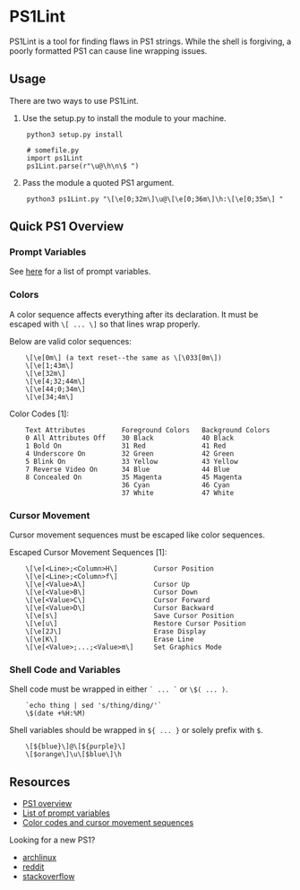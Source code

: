 # PS1Lint

PS1Lint is a tool for finding flaws in PS1 strings. While the shell is forgiving, a poorly formatted PS1 can cause line wrapping issues.

## Usage

There are two ways to use PS1Lint.

1. Use the setup.py to install the module to your machine.

        python3 setup.py install
        
        # somefile.py
        import ps1Lint
        ps1Lint.parse(r"\u@\h\n\$ ")

2. Pass the module a quoted PS1 argument.

        python3 ps1Lint.py "\[\e[0;32m\]\u@\[\e[0;36m\]\h:\[\e[0;35m\] "

## Quick PS1 Overview

### Prompt Variables

See [here](http://www.gnu.org/software/bash/manual/html_node/Printing-a-Prompt.html) for a list of prompt variables.

### Colors

A color sequence affects everything after its declaration. It must be escaped with `\[ ... \]` so that lines wrap properly.

Below are valid color sequences:

        \[\e[0m\] (a text reset--the same as \[\033[0m\])
        \[\e[1;43m\]
        \[\e[32m\]
        \[\e[4;32;44m\]
        \[\e[44;0;34m\]
        \[\e[34;4m\]

Color Codes [1]:

        Text Attributes         Foreground Colors   Background Colors
        0 All Attributes Off    30 Black            40 Black
        1 Bold On               31 Red              41 Red
        4 Underscore On         32 Green            42 Green
        5 Blink On              33 Yellow           43 Yellow
        7 Reverse Video On      34 Blue             44 Blue
        8 Concealed On          35 Magenta          45 Magenta
                                36 Cyan             46 Cyan
                                37 White            47 White

### Cursor Movement

Cursor movement sequences must be escaped like color sequences.

Escaped Cursor Movement Sequences [1]:

        \[\e[<Line>;<Column>H\]         Cursor Position
        \[\e[<Line>;<Column>f\]        
        \[\e[<Value>A\]                 Cursor Up
        \[\e[<Value>B\]                 Cursor Down
        \[\e[<Value>C\]                 Cursor Forward
        \[\e[<Value>D\]                 Cursor Backward
        \[\e[s\]                        Save Cursor Position
        \[\e[u\]                        Restore Cursor Position
        \[\e[2J\]                       Erase Display
        \[\e[K\]                        Erase Line
        \[\e[<Value>;...;<Value>m\]     Set Graphics Mode

### Shell Code and Variables

Shell code must be wrapped in either `` ` ... ` `` or `\$( ... )`.

        `echo thing | sed 's/thing/ding/'`
        \$(date +%H:%M)

Shell variables should be wrapped in `${ ... }` or solely prefix with `$`.
        
        \[${blue}\]@\[${purple}\]
        \[$orange\]\u\[$blue\]\h

## Resources 

* [PS1 overview](http://www.ibm.com/developerworks/linux/library/l-tip-prompt/)
* [List of prompt variables](http://www.gnu.org/software/bash/manual/html_node/Printing-a-Prompt.html)
* [Color codes and cursor movement sequences](http://ascii-table.com/ansi-escape-sequences.php)

Looking for a new PS1?
* [archlinux](https://bbs.archlinux.org/viewtopic.php?id=50885)
* [reddit](http://www.reddit.com/r/programming/comments/697cu/bash_users_what_do_you_have_for_your_ps1/)
* [stackoverflow](http://stackoverflow.com/questions/103857/what-is-your-favorite-bash-prompt)
